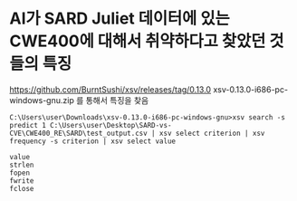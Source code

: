 # AI가 SARD Juliet 데이터에 있는 CWE400에 대해서 취약하다고 찾았던 것들의 특징
https://github.com/BurntSushi/xsv/releases/tag/0.13.0
    xsv-0.13.0-i686-pc-windows-gnu.zip 를 통해서 특징을 찾음
```
C:\Users\user\Downloads\xsv-0.13.0-i686-pc-windows-gnu>xsv search -s predict 1 C:\Users\user\Desktop\SARD-vs-CVE\CWE400_RE\SARD\test_output.csv | xsv select criterion | xsv frequency -s criterion | xsv select value

value
strlen
fopen
fwrite
fclose
```